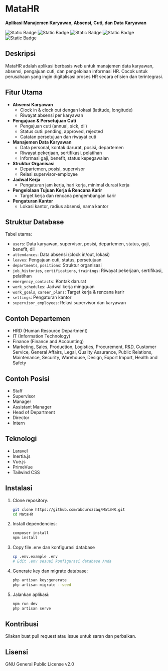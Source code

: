 
# MataHR

**Aplikasi Manajemen Karyawan, Absensi, Cuti, dan Data Karyawan**

![Static Badge](https://img.shields.io/badge/Laravel%20-%20v12%20-%20%23f9322c) ![Static Badge](https://img.shields.io/badge/Inertia.js%20-%20v2%20-%20%236b46c1) ![Static Badge](https://img.shields.io/badge/Vue.js%20-%20v3.5%20-%20rgb(66%20184%20131)) ![Static Badge](https://img.shields.io/badge/PrimeVue%20-%20v4%20-%20rgb(16%20185%20129)) ![Static Badge](https://img.shields.io/badge/Tailwind%20CSS%20-%20v4%20-%20%230284c7)

## Deskripsi

MataHR adalah aplikasi berbasis web untuk manajemen data karyawan, absensi, pengajuan cuti, dan pengelolaan informasi HR. Cocok untuk perusahaan yang ingin digitalisasi proses HR secara efisien dan terintegrasi.

## Fitur Utama

- **Absensi Karyawan**
	- Clock in & clock out dengan lokasi (latitude, longitude)
	- Riwayat absensi per karyawan
- **Pengajuan & Persetujuan Cuti**
	- Pengajuan cuti (annual, sick, dll)
	- Status cuti: pending, approved, rejected
	- Catatan persetujuan dan riwayat cuti
- **Manajemen Data Karyawan**
	- Data personal, kontak darurat, posisi, departemen
	- Riwayat pekerjaan, sertifikasi, pelatihan
	- Informasi gaji, benefit, status kepegawaian
- **Struktur Organisasi**
	- Departemen, posisi, supervisor
	- Relasi supervisor-employee
- **Jadwal Kerja**
	- Pengaturan jam kerja, hari kerja, minimal durasi kerja
- **Pengelolaan Tujuan Kerja & Rencana Karir**
	- Target kerja dan rencana pengembangan karir
- **Pengaturan Kantor**
	- Lokasi kantor, radius absensi, nama kantor

## Struktur Database

Tabel utama:

- `users`: Data karyawan, supervisor, posisi, departemen, status, gaji, benefit, dll
- `attendances`: Data absensi (clock in/out, lokasi)
- `leaves`: Pengajuan cuti, status, persetujuan
- `departments`, `positions`: Struktur organisasi
- `job_histories`, `certifications`, `trainings`: Riwayat pekerjaan, sertifikasi, pelatihan
- `emergency_contacts`: Kontak darurat
- `work_schedules`: Jadwal kerja mingguan
- `work_goals`, `career_plans`: Target kerja & rencana karir
- `settings`: Pengaturan kantor
- `supervisor_employees`: Relasi supervisor dan karyawan

## Contoh Departemen

- HRD (Human Resource Department)
- IT (Information Technology)
- Finance (Finance and Accounting)
- Marketing, Sales, Production, Logistics, Procurement, R&D, Customer Service, General Affairs, Legal, Quality Assurance, Public Relations, Maintenance, Security, Warehouse, Design, Export Import, Health and Safety

## Contoh Posisi

- Staff
- Supervisor
- Manager
- Assistant Manager
- Head of Department
- Director
- Intern

## Teknologi

- Laravel
- Inertia.js
- Vue.js
- PrimeVue
- Tailwind CSS

## Instalasi

1. Clone repository:
	 ```bash
	 git clone https://github.com/abdurozzaq/MataHR.git
	 cd MataHR
	 ```
2. Install dependencies:
	 ```bash
	 composer install
	 npm install
	 ```
3. Copy file .env dan konfigurasi database
	 ```bash
	 cp .env.example .env
	 # Edit .env sesuai konfigurasi database Anda
	 ```
4. Generate key dan migrate database:
	 ```bash
	 php artisan key:generate
	 php artisan migrate --seed
	 ```
5. Jalankan aplikasi:
	 ```bash
	 npm run dev
	 php artisan serve
	 ```

## Kontribusi

Silakan buat pull request atau issue untuk saran dan perbaikan.

## Lisensi

GNU General Public License v2.0

